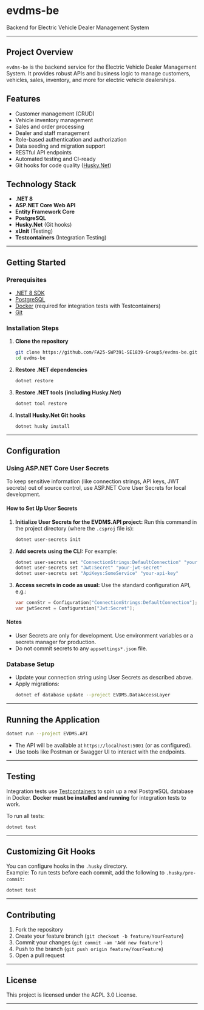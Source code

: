 # evdms-be

Backend for Electric Vehicle Dealer Management System

---

## Project Overview

`evdms-be` is the backend service for the Electric Vehicle Dealer Management System. It provides robust APIs and business logic to manage customers, vehicles, sales, inventory, and more for electric vehicle dealerships.

## Features

- Customer management (CRUD)
- Vehicle inventory management
- Sales and order processing
- Dealer and staff management
- Role-based authentication and authorization
- Data seeding and migration support
- RESTful API endpoints
- Automated testing and CI-ready
- Git hooks for code quality ([Husky.Net](https://alirezanet.github.io/Husky.Net/guide/getting-started))

## Technology Stack

- **.NET 8**
- **ASP.NET Core Web API**
- **Entity Framework Core**
- **PostgreSQL**
- **Husky.Net** (Git hooks)
- **xUnit** (Testing)
- **Testcontainers** (Integration Testing)

---

## Getting Started

### Prerequisites

- [.NET 8 SDK](https://dotnet.microsoft.com/download)
- [PostgreSQL](https://www.postgresql.org/download/)
- [Docker](https://www.docker.com/get-started) (required for integration tests with Testcontainers)
- [Git](https://git-scm.com/downloads)

### Installation Steps

1. **Clone the repository**
   ```sh
   git clone https://github.com/FA25-SWP391-SE1839-Group5/evdms-be.git
   cd evdms-be
   ```

2. **Restore .NET dependencies**
   ```sh
   dotnet restore
   ```

3. **Restore .NET tools (including Husky.Net)**
   ```sh
   dotnet tool restore
   ```

4. **Install Husky.Net Git hooks**
   ```sh
   dotnet husky install
   ```

---

## Configuration

### Using ASP.NET Core User Secrets

To keep sensitive information (like connection strings, API keys, JWT secrets) out of source control, use ASP.NET Core User Secrets for local development.

#### How to Set Up User Secrets

1. **Initialize User Secrets for the EVDMS.API project:**
   Run this command in the project directory (where the `.csproj` file is):
   ```sh
   dotnet user-secrets init
   ```

2. **Add secrets using the CLI:**
   For example:
   ```sh
   dotnet user-secrets set "ConnectionStrings:DefaultConnection" "your-connection-string"
   dotnet user-secrets set "Jwt:Secret" "your-jwt-secret"
   dotnet user-secrets set "ApiKeys:SomeService" "your-api-key"
   ```

3. **Access secrets in code as usual:**
   Use the standard configuration API, e.g.:
   ```csharp
   var connStr = Configuration["ConnectionStrings:DefaultConnection"];
   var jwtSecret = Configuration["Jwt:Secret"];
   ```

#### Notes
- User Secrets are only for development. Use environment variables or a secrets manager for production.
- Do not commit secrets to any `appsettings*.json` file.

### Database Setup

- Update your connection string using User Secrets as described above.
- Apply migrations:
   ```sh
   dotnet ef database update --project EVDMS.DataAccessLayer
   ```

---

## Running the Application

```sh
dotnet run --project EVDMS.API
```

- The API will be available at `https://localhost:5001` (or as configured).
- Use tools like Postman or Swagger UI to interact with the endpoints.

---

## Testing

Integration tests use [Testcontainers](https://github.com/testcontainers/testcontainers-dotnet) to spin up a real PostgreSQL database in Docker.
**Docker must be installed and running** for integration tests to work.

To run all tests:
```sh
dotnet test
```

---

## Customizing Git Hooks

You can configure hooks in the `.husky` directory.  
Example: To run tests before each commit, add the following to `.husky/pre-commit`:
```sh
dotnet test
```

---

## Contributing

1. Fork the repository
2. Create your feature branch (`git checkout -b feature/YourFeature`)
3. Commit your changes (`git commit -am 'Add new feature'`)
4. Push to the branch (`git push origin feature/YourFeature`)
5. Open a pull request

---

## License

This project is licensed under the AGPL 3.0 License.

---

